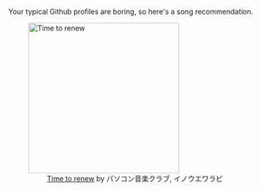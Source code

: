 Your typical Github profiles are boring, so here's a song recommendation.
<figure><img width="300" height="300" src="https://i.scdn.co/image/ab67616d0000b27385a9fa985b7d8b3a0ec55c27" alt="Time to renew" /><figcaption align="center"><a href="https://open.spotify.com/track/3emx1043Yu9a1UboU6G6lb" target="_blank">Time to renew</a> by パソコン音楽クラブ, イノウエワラビ</figcaption></figure>
